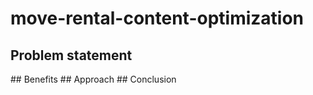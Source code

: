 # move-rental-content-optimization

## Problem statement
<ADD TEXT>
## Benefits
<ADD TEXT>
## Approach
<ADD TEXT>
## Conclusion
<ADD TEXT>

